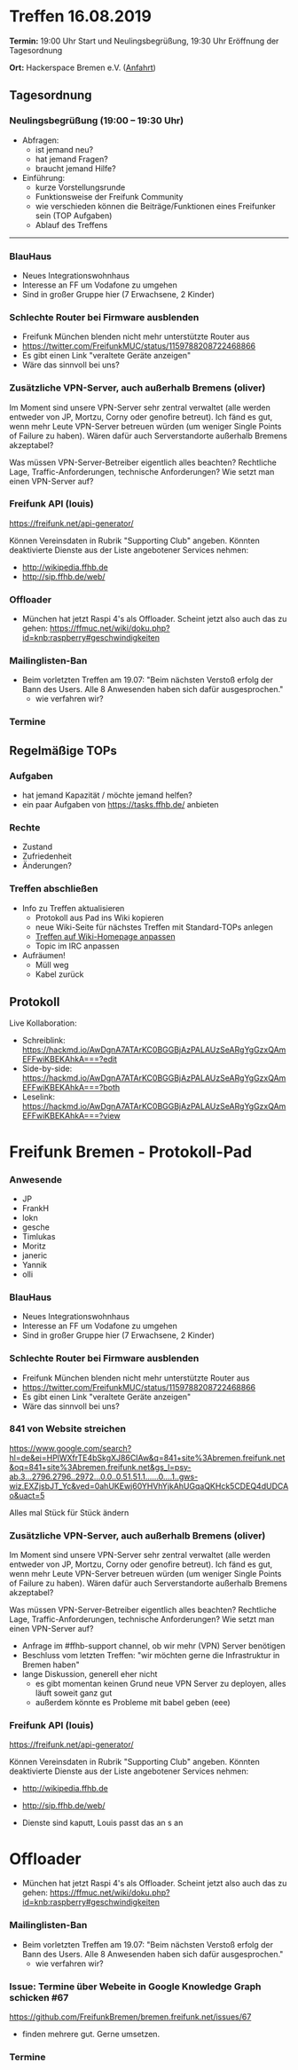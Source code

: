 # Treffen 16.08.2019

**Termin:** 19:00 Uhr Start und Neulingsbegrüßung, 19:30 Uhr Eröffnung der Tagesordnung

**Ort:** Hackerspace Bremen e.V. ([Anfahrt](https://www.hackerspace-bremen.de/anfahrt/))

## Tagesordnung
### Neulingsbegrüßung (19:00 – 19:30 Uhr)

- Abfragen:
    - ist jemand neu?
    - hat jemand Fragen?
    - braucht jemand Hilfe?
- Einführung:
    - kurze Vorstellungsrunde
    - Funktionsweise der Freifunk Community
    - wie verschieden können die Beiträge/Funktionen eines Freifunker sein (TOP Aufgaben)
    - Ablauf des Treffens

---
### BlauHaus
- Neues Integrationswohnhaus
- Interesse an FF um Vodafone zu umgehen
- Sind in großer Gruppe hier (7 Erwachsene, 2 Kinder)

### Schlechte Router bei Firmware ausblenden
- Freifunk München blenden nicht mehr unterstützte Router aus
- https://twitter.com/FreifunkMUC/status/1159788208722468866
- Es gibt einen Link "veraltete Geräte anzeigen"
- Wäre das sinnvoll bei uns?

### Zusätzliche VPN-Server, auch außerhalb Bremens (oliver)
Im Moment sind unsere VPN-Server sehr zentral verwaltet (alle werden entweder von JP, Mortzu, Corny oder genofire betreut). Ich fänd es gut, wenn mehr Leute VPN-Server betreuen würden (um weniger Single Points of Failure zu haben). Wären dafür auch Serverstandorte außerhalb Bremens akzeptabel?

Was müssen VPN-Server-Betreiber eigentlich alles beachten? Rechtliche Lage, Traffic-Anforderungen, technische Anforderungen? Wie setzt man einen VPN-Server auf?

### Freifunk API (louis)
https://freifunk.net/api-generator/

Können Vereinsdaten in Rubrik "Supporting Club" angeben.
Könnten deaktivierte Dienste aus der Liste angebotener Services nehmen:
- http://wikipedia.ffhb.de
- http://sip.ffhb.de/web/

### Offloader
- München hat jetzt Raspi 4's als Offloader. Scheint jetzt also auch das zu gehen: https://ffmuc.net/wiki/doku.php?id=knb:raspberry#geschwindigkeiten

### Mailinglisten-Ban
- Beim vorletzten Treffen am 19.07: "Beim nächsten Verstoß erfolg der Bann des Users. Alle 8 Anwesenden haben sich dafür ausgesprochen."
  - wie verfahren wir?

### Termine

## Regelmäßige TOPs
### Aufgaben

- hat jemand Kapazität / möchte jemand helfen?
- ein paar Aufgaben von https://tasks.ffhb.de/ anbieten

### Rechte

- Zustand
- Zufriedenheit
- Änderungen?

### Treffen abschließen

- Info zu Treffen aktualisieren
  - Protokoll aus Pad ins Wiki kopieren
  - neue Wiki-Seite für nächstes Treffen mit Standard-TOPs anlegen
  - [Treffen auf Wiki-Homepage anpassen](https://wiki.bremen.freifunk.net/Home)
  - Topic im IRC anpassen
- Aufräumen!
  - Müll weg
  - Kabel zurück

## Protokoll

Live Kollaboration:

* Schreiblink: https://hackmd.io/AwDgnA7ATArKC0BGGBjAzPALAUzSeARgYgGzxQAmEFFwiKBEKAhkA===?edit
* Side-by-side: https://hackmd.io/AwDgnA7ATArKC0BGGBjAzPALAUzSeARgYgGzxQAmEFFwiKBEKAhkA===?both
* Leselink: https://hackmd.io/AwDgnA7ATArKC0BGGBjAzPALAUzSeARgYgGzxQAmEFFwiKBEKAhkA===?view

# Freifunk Bremen - Protokoll-Pad
<!--
## Protokoll-Anleitung
- erst ab "### Anwesende" kopieren und ins Wiki übertragen!
Unten anfügen und bestehendes "### Anwesende" überschreiben  
- Termine bitte nicht ins Protokoll, sondern darüber in der Tagesordnung vermerken, sonst ist es doppelt
-->


### Anwesende
* JP
* FrankH
* lokn
* gesche
* Timlukas
* Moritz
* janeric
* Yannik
* olli

### BlauHaus
- Neues Integrationswohnhaus
- Interesse an FF um Vodafone zu umgehen
- Sind in großer Gruppe hier (7 Erwachsene, 2 Kinder)

### Schlechte Router bei Firmware ausblenden
- Freifunk München blenden nicht mehr unterstützte Router aus
- https://twitter.com/FreifunkMUC/status/1159788208722468866
- Es gibt einen Link "veraltete Geräte anzeigen"
- Wäre das sinnvoll bei uns?


### 841 von Website streichen
https://www.google.com/search?hl=de&ei=HPlWXfrTE4bSkgXJ86CIAw&q=841+site%3Abremen.freifunk.net&oq=841+site%3Abremen.freifunk.net&gs_l=psy-ab.3...2796.2796..2972...0.0..0.51.51.1......0....1..gws-wiz.EXZjsbJT_Yc&ved=0ahUKEwj60YHVhYjkAhUGqaQKHck5CDEQ4dUDCAo&uact=5

Alles mal Stück für Stück ändern

### Zusätzliche VPN-Server, auch außerhalb Bremens (oliver)
Im Moment sind unsere VPN-Server sehr zentral verwaltet (alle werden entweder von JP, Mortzu, Corny oder genofire betreut). Ich fänd es gut, wenn mehr Leute VPN-Server betreuen würden (um weniger Single Points of Failure zu haben). Wären dafür auch Serverstandorte außerhalb Bremens akzeptabel?

Was müssen VPN-Server-Betreiber eigentlich alles beachten? Rechtliche Lage, Traffic-Anforderungen, technische Anforderungen? Wie setzt man einen VPN-Server auf?

- Anfrage im #ffhb-support channel, ob wir mehr (VPN) Server benötigen
- Beschluss vom letzten Treffen: "wir möchten gerne die Infrastruktur in Bremen haben"
- lange Diskussion, generell eher nicht
    - es gibt momentan keinen Grund neue VPN Server zu deployen, alles läuft soweit ganz gut
    - außerdem könnte es Probleme mit babel geben (eee)

### Freifunk API (louis)
https://freifunk.net/api-generator/

Können Vereinsdaten in Rubrik "Supporting Club" angeben.
Könnten deaktivierte Dienste aus der Liste angebotener Services nehmen:
- http://wikipedia.ffhb.de
- http://sip.ffhb.de/web/

- Dienste sind kaputt, Louis passt das an s an 

# Offloader
- München hat jetzt Raspi 4's als Offloader. Scheint jetzt also auch das zu gehen: https://ffmuc.net/wiki/doku.php?id=knb:raspberry#geschwindigkeiten

### Mailinglisten-Ban
- Beim vorletzten Treffen am 19.07: "Beim nächsten Verstoß erfolg der Bann des Users. Alle 8 Anwesenden haben sich dafür ausgesprochen."
  - wie verfahren wir?


### Issue: Termine über Webeite in Google Knowledge Graph schicken #67
https://github.com/FreifunkBremen/bremen.freifunk.net/issues/67
- finden mehrere gut. Gerne umsetzen.

### Termine
